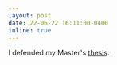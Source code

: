 ```yaml
---
layout: post
date: 22-06-22 16:11:00-0400
inline: true
---
```


I defended my Master's [thesis](https://pergamos.lib.uoa.gr/uoa/dl/object/3228385/file.pdf).
